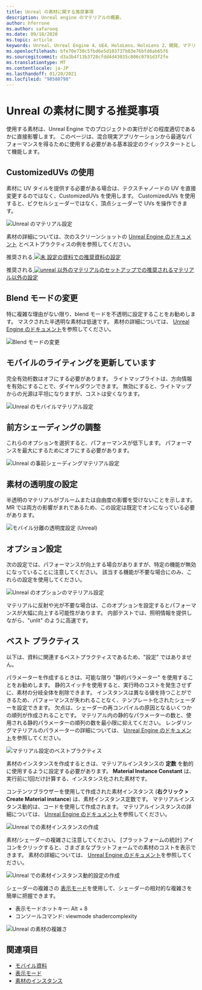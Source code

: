 ```yaml
---
title: Unreal の素材に関する推奨事項
description: Unreal engine のマテリアルの概要。
author: hferrone
ms.author: safarooq
ms.date: 09/18/2020
ms.topic: article
keywords: Unreal、Unreal Engine 4、UE4、HoloLens、HoloLens 2、開発、マテリアル、ドキュメント、ガイド、機能、ホログラム、ゲーム開発、mixed reality ヘッドセット、windows mixed reality ヘッドセット、virtual reality ヘッドセット
ms.openlocfilehash: bfe70e730c5fbd6e5d103737b03e76bfd0ab65f6
ms.sourcegitcommit: d3a3b4f13b3728cfdd4d43035c806c0791d3f2fe
ms.translationtype: MT
ms.contentlocale: ja-JP
ms.lasthandoff: 01/20/2021
ms.locfileid: "98580798"
---
```

# <a name="material-recommendations-in-unreal"></a>Unreal の素材に関する推奨事項

使用する素材は、Unreal Engine でのプロジェクトの実行がどの程度適切であるかに直接影響します。 このページは、混合現実アプリケーションから最適なパフォーマンスを得るために使用する必要がある基本設定のクイックスタートとして機能します。

## <a name="using-customizeduvs"></a>CustomizedUVs の使用

素材に UV タイルを提供する必要がある場合は、テクスチャノードの UV を直接変更するのではなく、CustomizedUVs を使用します。 CustomizedUVs を使用すると、ピクセルシェーダーではなく、頂点シェーダーで UVs を操作できます。

![Unreal のマテリアル設定](images/unreal-materials-img-01c.png)

素材の詳細については、次のスクリーンショットの [Unreal Engine のドキュメント](https://docs.unrealengine.com/Platforms/Mobile/Materials/index.html) とベストプラクティスの例を参照してください。

推奨される[ ![ 未 ](images/unreal-materials-img-01.png) 設定の資料での推奨資料の設定](images/unreal-materials-img-01.png#lightbox) 
 

推奨される[ ![ unreal ](images/unreal-materials-img-01b.png) 以外のマテリアルのセットアップでの推奨されるマテリアル以外の設定](images/unreal-materials-img-01b.png#lightbox) 
 

## <a name="changing-blend-mode"></a>Blend モードの変更

特に複雑な理由がない限り、blend モードを不透明に設定することをお勧めします。 マスクされた半透明な素材は低速です。 素材の詳細については、 [Unreal Engine のドキュメント](https://docs.unrealengine.com/Platforms/Mobile/Materials/index.html)を参照してください。

![Blend モードの変更](images/unreal-materials-img-02.jpg)

## <a name="updating-lighting-for-mobile"></a>モバイルのライティングを更新しています

完全有効桁数はオフにする必要があります。 ライトマップライトは、方向情報を有効にすることで、ダイヤルダウンできます。 無効にすると、ライトマップからの光源は平坦になりますが、コストは安くなります。

![Unreal のモバイルマテリアル設定](images/unreal-materials-img-03.jpg)

## <a name="adjusting-forward-shading"></a>前方シェーディングの調整

これらのオプションを選択すると、パフォーマンスが低下します。 パフォーマンスを最大にするためにオフにする必要があります。

![Unreal の事前シェーディングマテリアル設定](images/unreal-materials-img-04.jpg)

## <a name="setting-material-translucency"></a>素材の透明度の設定

半透明のマテリアルがブルームまたは自由度の影響を受けないことを示します。 MR では両方の影響がまれであるため、この設定は既定でオンになっている必要があります。

![モバイル分離の透明度設定 (Unreal)](images/unreal-materials-img-05.jpg)

## <a name="optional-settings"></a>オプション設定

次の設定では、パフォーマンスが向上する場合がありますが、特定の機能が無効になっていることに注意してください。 該当する機能が不要な場合にのみ、これらの設定を使用してください。

![Unreal のオプションのマテリアル設定](images/unreal-materials-img-06.jpg)

マテリアルに反射や光が不要な場合は、このオプションを設定するとパフォーマンスが大幅に向上する可能性があります。 内部テストでは、照明情報を提供しながら、"unlit" のように高速です。

## <a name="best-practices"></a>ベスト プラクティス

以下は、資料に関連するベストプラクティスであるため、"設定" ではありません。

パラメーターを作成するときは、可能な限り "静的パラメーター" を使用することをお勧めします。 静的スイッチを使用すると、実行時のコストを発生させずに、素材の分岐全体を削除できます。 インスタンスは異なる値を持つことができるため、パフォーマンスが失われることなく、テンプレート化されたシェーダーを設定できます。 欠点は、シェーダーの再コンパイルの原因となるいくつかの順列が作成されることです。 マテリアル内の静的なパラメーターの数と、使用される静的パラメーターの順列の数を最小限に抑えてください。 レンダリングマテリアルのパラメーターの詳細については、 [Unreal Engine のドキュメント](https://docs.unrealengine.com/Engine/Rendering/Materials/ExpressionReference/Parameters/index.html#staticswitchparameter)を参照してください。

![マテリアル設定のベストプラクティス](images/unreal-materials-img-07.jpg)

素材のインスタンスを作成するときは、マテリアルインスタンスの **定数** を動的に使用するように設定する必要があります。 **Material Instance Constant** は、実行前に1回だけ計算する、インスタンス化された素材です。

コンテンツブラウザーを使用して作成された素材インスタンス (**右クリック > Create Material instance**) は、素材インスタンス定数です。 マテリアルインスタンス動的は、コードを使用して作成されます。 マテリアルインスタンスの詳細については、 [Unreal Engine のドキュメント](https://docs.unrealengine.com/Engine/Rendering/Materials/MaterialInstances/index.html)を参照してください。

![Unreal での素材インスタンスの作成](images/unreal-materials-img-08.png)

素材/シェーダーの複雑さに注意してください。 [プラットフォームの統計] アイコンをクリックすると、さまざまなプラットフォームでの素材のコストを表示できます。 素材の詳細については、 [Unreal Engine のドキュメント](https://docs.unrealengine.com/Platforms/Mobile/Materials/index.html)を参照してください。

![Unreal での素材インスタンス動的設定の作成](images/unreal-materials-img-09.png)

シェーダーの複雑さの [表示モード](https://docs.unrealengine.com/Engine/UI/LevelEditor/Viewports/ViewModes/index.html)を使用して、シェーダーの相対的な複雑さを簡単に把握できます。

* 表示モードホットキー: Alt + 8
* コンソールコマンド: viewmode shadercomplexity

![Unreal の素材の複雑さ](images/unreal-materials-img-10.png)

## <a name="see-also"></a>関連項目
* [モバイル資料](https://docs.unrealengine.com/Platforms/Mobile/Materials/index.html)
* [表示モード](https://docs.unrealengine.com/Engine/UI/LevelEditor/Viewports/ViewModes/index.html)
* [素材のインスタンス](https://docs.unrealengine.com/Engine/Rendering/Materials/MaterialInstances/index.html)
